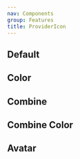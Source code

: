 ```yaml
---
nav: Components
group: Features
title: ProviderIcon
---
```


## Default

<code src="./demos/provider-icon/index.tsx" center></code>

## Color

<code src="./demos/provider-icon/Color.tsx" center></code>

## Combine

<code src="./demos/provider-icon/Combine.tsx" center></code>

## Combine Color

<code src="./demos/provider-icon/CombineColor.tsx" center></code>

## Avatar

<code src="./demos/provider-icon/Avatar.tsx" center></code>
